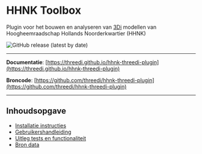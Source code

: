 # HHNK Toolbox

Plugin voor het bouwen en analyseren van [3Di](https://3diwatermanagement.com/) modellen van Hoogheemraadschap Hollands Noorderkwartier (HHNK)

![GitHub release (latest by date)](https://img.shields.io/github/v/release/threedi/hhnk-threedi-plugin)

---

**Documentatie**: [https://threedi.github.io/hhnk-threedi-plugin](https://threedi.github.io/hhnk-threedi-plugin)

**Broncode**: [https://github.com/threedi/hhnk-threedi-plugin](https://github.com/threedi/hhnk-threedi-plugin)

---

## Inhoudsopgave

* [Installatie instructies](https://threedi.github.io/hhnk-threedi-plugin/md_files/installation_manual/)
* [Gebruikershandleiding](https://threedi.github.io/hhnk-threedi-plugin/md_files/installation_manual/usage/)
* [Uitleg tests en functionaliteit](https://threedi.github.io/hhnk-threedi-plugin/md_files/installation_manual/tests_documentation/)
* [Bron data](https://threedi.github.io/hhnk-threedi-plugin/md_files/installation_manual/needed_data/)